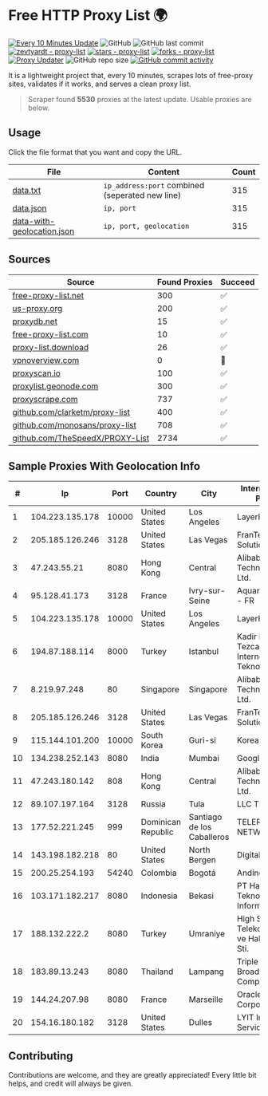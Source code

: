 
# Free HTTP Proxy List 🌍

[![Every 10 Minutes Update](https://github.com/mertguvencli/http-proxy-list/actions/workflows/main.yml/badge.svg?branch=main)](https://github.com/mertguvencli/http-proxy-list/actions/workflows/main.yml)
![GitHub](https://img.shields.io/github/license/mertguvencli/http-proxy-list)
![GitHub last commit](https://img.shields.io/github/last-commit/mertguvencli/http-proxy-list)
[![zevtyardt - proxy-list](https://img.shields.io/static/v1?label=zevtyardt&message=proxy-list&color=blue&logo=github)](https://github.com/zevtyardt/proxy-list "Go to GitHub repo")
[![stars - proxy-list](https://img.shields.io/github/stars/zevtyardt/proxy-list?style=social)](https://github.com/zevtyardt/proxy-list)
[![forks - proxy-list](https://img.shields.io/github/forks/zevtyardt/proxy-list?style=social)](https://github.com/zevtyardt/proxy-list)
[![Proxy Updater](https://github.com/zevtyardt/proxy-list/workflows/Proxy%20Updater/badge.svg)](https://github.com/zevtyardt/proxy-list/actions?query=workflow:"Proxy+Updater")
![GitHub repo size](https://img.shields.io/github/repo-size/zevtyardt/proxy-list)
[![GitHub commit activity](https://img.shields.io/github/commit-activity/m/zevtyardt/proxy-list?logo=commits)](https://github.com/zevtyardt/proxy-list/commits/main)

It is a lightweight project that, every 10 minutes, scrapes lots of free-proxy sites, validates if it works, and serves a clean proxy list.

> Scraper found **5530** proxies at the latest update. Usable proxies are below.

## Usage

Click the file format that you want and copy the URL.

|File|Content|Count|
|----|-------|-----|
|[data.txt](https://raw.githubusercontent.com/mertguvencli/http-proxy-list/main/proxy-list/data.txt)|`ip_address:port` combined (seperated new line)|315|
|[data.json](https://raw.githubusercontent.com/mertguvencli/http-proxy-list/main/proxy-list/data.json)|`ip, port`|315|
|[data-with-geolocation.json](https://raw.githubusercontent.com/mertguvencli/http-proxy-list/main/proxy-list/data-with-geolocation.json)|`ip, port, geolocation`|315|

## Sources

|Source|Found Proxies|Succeed|
|------|-------------|-------|
|[free-proxy-list.net](https://free-proxy-list.net)|300|✅|
|[us-proxy.org](https://www.us-proxy.org)|200|✅|
|[proxydb.net](http://proxydb.net)|15|✅|
|[free-proxy-list.com](https://free-proxy-list.com/?page=&port=&type%5B%5D=http&type%5B%5D=https&up_time=0&search=Search)|10|✅|
|[proxy-list.download](https://www.proxy-list.download/HTTP)|26|✅|
|[vpnoverview.com](https://vpnoverview.com/privacy/anonymous-browsing/free-proxy-servers)|0|🚫|
|[proxyscan.io](https://www.proxyscan.io)|100|✅|
|[proxylist.geonode.com](https://proxylist.geonode.com/api/proxy-list?limit=300&page=1&sort_by=lastChecked&sort_type=desc&protocols=http,https)|300|✅|
|[proxyscrape.com](https://api.proxyscrape.com/v2/?request=displayproxies&protocol=http&timeout=10000&country=all&ssl=all&anonymity=all)|737|✅|
|[github.com/clarketm/proxy-list](https://raw.githubusercontent.com/clarketm/proxy-list/master/proxy-list-raw.txt)|400|✅|
|[github.com/monosans/proxy-list](https://raw.githubusercontent.com/monosans/proxy-list/main/proxies/http.txt)|708|✅|
|[github.com/TheSpeedX/PROXY-List](https://raw.githubusercontent.com/TheSpeedX/PROXY-List/master/http.txt)|2734|✅|


## Sample Proxies With Geolocation Info

|#|Ip|Port|Country|City|Internet Service Provider|
|-|--|----|-------|----|-------------------------|
|1|104.223.135.178|10000|United States|Los Angeles|LayerHost|
|2|205.185.126.246|3128|United States|Las Vegas|FranTech Solutions|
|3|47.243.55.21|8080|Hong Kong|Central|Alibaba (US) Technology Co., Ltd.|
|4|95.128.41.173|3128|France|Ivry-sur-Seine|Aquaray Provider - FR|
|5|104.223.135.178|10000|United States|Los Angeles|LayerHost|
|6|194.87.188.114|8000|Turkey|Istanbul|Kadir Huseyin Tezcan Nosspeed Internet Teknolojileri|
|7|8.219.97.248|80|Singapore|Singapore|Alibaba (US) Technology Co., Ltd.|
|8|205.185.126.246|3128|United States|Las Vegas|FranTech Solutions|
|9|115.144.101.200|10000|South Korea|Guri-si|Korea Telecom|
|10|134.238.252.143|8080|India|Mumbai|Google LLC|
|11|47.243.180.142|808|Hong Kong|Central|Alibaba (US) Technology Co., Ltd.|
|12|89.107.197.164|3128|Russia|Tula|LLC TK Altair|
|13|177.52.221.245|999|Dominican Republic|Santiago de los Caballeros|TELERY NETWORKS, S.R.L|
|14|143.198.182.218|80|United States|North Bergen|DigitalOcean, LLC|
|15|200.25.254.193|54240|Colombia|Bogotá|Andinet ON Line|
|16|103.171.182.217|8080|Indonesia|Bekasi|PT Hayat Teknologi Informatika|
|17|188.132.222.2|8080|Turkey|Umraniye|High Speed Telekomunikasyon ve Hab. Hiz. Ltd. Sti.|
|18|183.89.13.243|8080|Thailand|Lampang|Triple T Broadband Public Company Limited|
|19|144.24.207.98|8080|France|Marseille|Oracle Corporation|
|20|154.16.180.182|3128|United States|Dulles|LYIT Internet Services|



## Contributing

Contributions are welcome, and they are greatly appreciated! Every
little bit helps, and credit will always be given.

